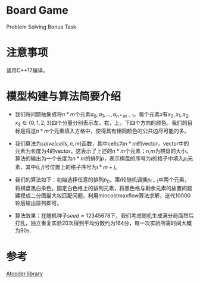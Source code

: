 # Board Game
Problem Solving Bonus Task

# 注意事项
请用C++17编译。

# 模型构建与算法简要介绍

- 我们将问题抽象成将$n*m$个元素$a_0,a_1,\ldots,a_{n*m-1}$，每个元素$x$有$x_0,x_1,x_2,x_3 \in \{0,1,2,3\}$四个分量分别表示左，右，上，下四个方向的颜色。我们的目标是将这$n*m$个元素填入方格中，使得具有相同颜色的公共边尽可能的多。

- 我们算法为$solve(cells,n,m)$函数，其中cells为$n*m$的vector，vector中的元素为长度为$4$的vector，这表示了上述的$n*m$个元素；$n$,$m$为棋盘的大小。算法的输出为一个长度为$n*m$的排列$p$，表示棋盘的序号为$i$的格子中填入$p_i$元素，其中$(i,j)$号位置上的格子序号为$i*m+j$。

- 我们的算法如下：初始选择任意的排列$p_0$，第$i$轮随机调换$p_{i-1}$中两个元素，将棋盘黑白染色，固定白色格上的排列元素，将黑色格与剩余元素的放置问题建模成二分图最大权匹配问题，利用mincostmaxflow算法求解，迭代$10000$轮后输出排列即可。

- 算法效果：在随机种子$seed=12345678$下，我们考虑随机生成满分局面然后打乱，独立重复实验20次得到平均分数约为164分，每一次实验所需时间大概为$90s$.

# 参考
[Atcoder library](https://github.com/atcoder/ac-library)
